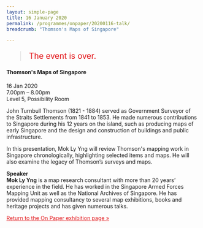 ```yaml
---
layout: simple-page
title: 16 January 2020
permalink: /programmes/onpaper/20200116-talk/
breadcrumb: "Thomson's Maps of Singapore"

---
```


<blockquote style="color: #E21216; font-size: 150%;">The event is over.</blockquote>

#### Thomson's Maps of Singapore

16 Jan 2020<br>
7.00pm – 8.00pm<br>
Level 5, Possibility Room<br>

John Turnbull Thomson (1821 - 1884) served as Government Surveyor of the Straits Settlements from 1841 to 1853. He made numerous contributions to Singapore during his 12 years on the island, such as producing maps of early Singapore and the design and construction of buildings and public infrastructure.

In this presentation, Mok Ly Yng will review Thomson's mapping work in Singapore chronologically, highlighting selected items and maps. He will also examine the legacy of Thomson’s surveys and maps.

__Speaker__<br>
__Mok Ly Yng__ is a map research consultant with more than 20 years’ experience in the field. He has worked in the Singapore Armed Forces Mapping Unit as well as the National Archives of Singapore. He has provided
mapping consultancy to several map exhibitions, books and heritage projects and has given numerous talks.

<a href="/exhibitions/past-exhibitions/onpaper/" style="color:#E21216;">Return to the On Paper exhibition page &#187;</a>
